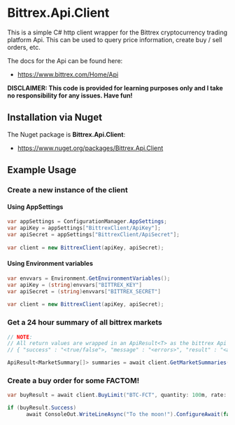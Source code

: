 # Bittrex.Api.Client

This is a simple C# http client wrapper for the Bittrex cryptocurrency trading platform Api. This can be used to query price information, create buy / sell orders, etc.

The docs for the Api can be found here: 

- https://www.bittrex.com/Home/Api

**DISCLAIMER: This code is provided for learning purposes only and I take no responsibility for any issues. Have fun!**


## Installation via Nuget

The Nuget package is **Bittrex.Api.Client**:

- https://www.nuget.org/packages/Bittrex.Api.Client


## Example Usage

### Create a new instance of the client


#### Using AppSettings

```CS
var appSettings = ConfigurationManager.AppSettings;
var apiKey = appSettings["BittrexClient/ApiKey"];
var apiSecret = appSettings["BittrexClient/ApiSecret"];
  
var client = new BittrexClient(apiKey, apiSecret);
```

#### Using Environment variables

```CS
var envvars = Environment.GetEnvironmentVariables();
var apiKey = (string)envvars["BITTREX_KEY"]
var apiSecret = (string)envvars["BITTREX_SECRET"]
  
var client = new BittrexClient(apiKey, apiSecret);
```


### Get a 24 hour summary of all bittrex markets

```CS
// NOTE:
// All return values are wrapped in an ApiResult<T> as the bittrex Api specfies all results in the format:
// { "success" : "<true/false">, "message" : "<errors>", "result" : "<actual-request-data>" }

ApiResult<MarketSummary[]> summaries = await client.GetMarketSummaries().ConfigureAwait(false);;
```

### Create a buy order for some FACTOM! 

```CS
var buyResult = await client.BuyLimit("BTC-FCT", quantity: 100m, rate: 0.00001837m).ConfigureAwait(false);

if (buyResult.Success)
      await ConsoleOut.WriteLineAsync("To the moon!").ConfigureAwait(false);
```
